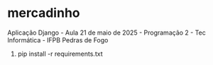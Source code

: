 # mercadinho
Aplicação Django - Aula 21 de maio de 2025 - Programação 2 - Tec Informática - IFPB Pedras de Fogo

1. pip install -r requirements.txt